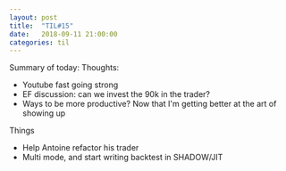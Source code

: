 ```yaml
---
layout: post
title:  "TIL#15"
date:   2018-09-11 21:00:00
categories: til
---
```


Summary of today:
Thoughts:
 - Youtube fast going strong
 - EF discussion: can we invest the 90k in the trader?
 - Ways to be more productive? Now that I'm getting better at the art of showing up

Things
 - Help Antoine refactor his trader
 - Multi mode, and start writing backtest in SHADOW/JIT